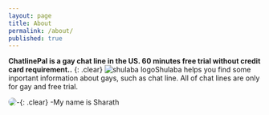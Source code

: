 ```yaml
---
layout: page
title: About
permalink: /about/
published: true
---
```


**ChatlinePal is a gay chat line in the US. 60 minutes free trial without credit card requirement..** 
{: .clear}
![shulaba logo]({{site.baseurl}}/img/bullhorn.svg)Shulaba helps you find some inportant information about gays, such as chat line. All of chat lines are only for gay and free trial.

<img id="author-pic" style="border-radius:50%;float:left;margin-right:0.5em,width='80' height='80'" src="data:image/jpeg;base64,PD94bWwgdmVyc2lvbj0iMS4wIiBlbmNvZGluZz0idXRmLTgiPz4NCjwhLS0gR2VuZXJhdGVkIGJ5
IEljb01vb24uaW8gLS0+DQo8IURPQ1RZUEUgc3ZnIFBVQkxJQyAiLS8vVzNDLy9EVEQgU1ZHIDEu
MS8vRU4iICJodHRwOi8vd3d3LnczLm9yZy9HcmFwaGljcy9TVkcvMS4xL0RURC9zdmcxMS5kdGQi
Pg0KPHN2ZyB2ZXJzaW9uPSIxLjEiIHhtbG5zPSJodHRwOi8vd3d3LnczLm9yZy8yMDAwL3N2ZyIg
eG1sbnM6eGxpbms9Imh0dHA6Ly93d3cudzMub3JnLzE5OTkveGxpbmsiIHdpZHRoPSI1MTIiIGhl
aWdodD0iNTEyIiB2aWV3Qm94PSIwIDAgNTEyIDUxMiI+DQo8ZyBpZD0iaWNvbW9vbi1pZ25vcmUi
Pg0KPC9nPg0KPHBhdGggZD0iTTUxMiAyMTQuNjI4YzAtMTAwLjQ2My0yOS4zOTYtMTgxLjk2OS02
NS43NDEtMTgyLjYxMyAwLjE0Ni0wLjAwMyAwLjI4OS0wLjAxNSAwLjQzNi0wLjAxNWgtNDEuNDcx
YzAgMC05Ny40IDczLjE2OC0yMzcuNjE1IDEwMS44NzctNC4yOCAyMi42NDYtNy4wMTUgNDkuNjM3
LTcuMDE1IDgwLjc1MXMyLjczMyA1OC4xMDQgNy4wMTUgODAuNzVjMTQwLjIxNCAyOC43MDkgMjM3
LjYxNSAxMDEuODc4IDIzNy42MTUgMTAxLjg3OGg0MS40NzFjLTAuMTQ2IDAtMC4yODktMC4wMTIt
MC40MzYtMC4wMTYgMzYuMzQ4LTAuNjQ0IDY1Ljc0MS04Mi4xNDkgNjUuNzQxLTE4Mi42MTJ6TTQz
Mi40MTIgMzY5LjYyNmMtNC42OTEgMC05Ljc2Ni00Ljg3MS0xMi4zNzMtNy43NzQtNi4zMTUtNy4w
MzItMTIuMzk2LTE3Ljk4LTE3LjU5NC0zMS42NjQtMTEuNjI4LTMwLjYxNi0xOC4wMzMtNzEuNjU1
LTE4LjAzMy0xMTUuNTYyIDAtNDMuOTA1IDYuNDA1LTg0Ljk0NSAxOC4wMzMtMTE1LjU2MSA1LjE5
Ny0xMy42ODQgMTEuMjgxLTI0LjYzMyAxNy41OTQtMzEuNjY0IDIuNjA3LTIuOTA2IDcuNjgyLTcu
Nzc2IDEyLjM3My03Ljc3NnM5Ljc2OCA0Ljg3MiAxMi4zNzIgNy43NzZjNi4zMTcgNy4wMzIgMTIu
Mzk4IDE3Ljk3OSAxNy41OTQgMzEuNjY0IDExLjYyOSAzMC42MTUgMTguMDM0IDcxLjY1NiAxOC4w
MzQgMTE1LjU2MSAwIDQzLjkwMi02LjQwNSA4NC45NDQtMTguMDM0IDExNS41NjItNS4xOTUgMTMu
Njg0LTExLjI4MSAyNC42MzItMTcuNTk0IDMxLjY2NC0yLjYwNCAyLjkwMy03LjY4IDcuNzc0LTEy
LjM3MiA3Ljc3NHpNMTI1LjkwNiAyMTQuNjI4YzAtMjUuOTc1IDEuOTA1LTUxLjIxNSA1LjUyNi03
NC41NDctMjMuNjg2IDMuMjc3LTQ0LjQ3MSA1LjE2Mi03MC4xNyA1LjE2Mi0zMy41MjkgMC0zMy41
MjkgMC0zMy41MjkgMGwtMjcuNzMzIDQ3LjM0M3Y0NC4wODVsMjcuNzMgNDcuMzQzYzAgMCAwIDAg
MzMuNTMgMCAyNS42OTkgMCA0Ni40ODQgMS44ODcgNzAuMTcgNS4xNjItMy42MTgtMjMuMzMyLTUu
NTI0LTQ4LjU3My01LjUyNC03NC41NDh6TTE4NC4wNzUgMzIxLjA4NmwtNjMuOTk5LTEyLjI1NSA0
MC45MjEgMTYwLjc3MmMyLjExOCA4LjMxNyAxMC4zNzIgMTIuNTE5IDE4LjM0MyA5LjMyN2w1OS4y
NzgtMjMuNzI2YzcuOTcyLTMuMTg4IDExLjE2NC0xMS45ODIgNy4wOTgtMTkuNTQybC02MS42NDEt
MTE0LjU3NnpNNDMyLjQxMiAyNzQuMzY1Yy0xLjgwOSAwLTMuNzY0LTEuODc3LTQuNzY5LTIuOTk2
LTIuNDM1LTIuNzEtNC43NzgtNi45My02Ljc4MS0xMi4yMDQtNC40ODEtMTEuOC02Ljk1LTI3LjYx
Ny02Ljk1LTQ0LjUzOXMyLjQ2OS0zMi43MzkgNi45NS00NC41MzljMi4wMDMtNS4yNzQgNC4zNDgt
OS40OTQgNi43ODEtMTIuMjA0IDEuMDA1LTEuMTIgMi45Ni0yLjk5NyA0Ljc2OS0yLjk5NyAxLjgw
OCAwIDMuNzY1IDEuODc4IDQuNzY5IDIuOTk3IDIuNDM1IDIuNzEgNC43NzggNi45MjkgNi43OCAx
Mi4yMDQgNC40ODIgMTEuNzk5IDYuOTUxIDI3LjYxNyA2Ljk1MSA0NC41MzkgMCAxNi45MjEtMi40
NjkgMzIuNzM5LTYuOTUxIDQ0LjUzOS0yLjAwMiA1LjI3NC00LjM0OCA5LjQ5NC02Ljc4IDEyLjIw
NC0xLjAwNCAxLjExOS0yLjk2IDIuOTk2LTQuNzY5IDIuOTk2eiI+PC9wYXRoPg0KPC9zdmc+DQo=">
 -{: .clear}
 -My name is Sharath 
